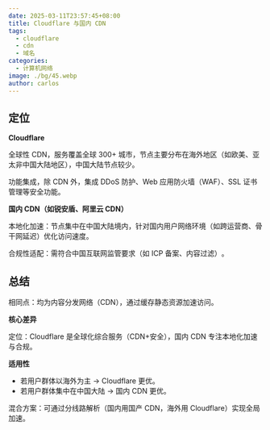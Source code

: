 ```yaml
---
date: 2025-03-11T23:57:45+08:00
title: Cloudflare 与国内 CDN
tags:
  - cloudflare
  - cdn
  - 域名
categories:
  - 计算机网络
image: ./bg/45.webp
author: carlos
---
```


## 定位

**Cloudflare‌** 

全球性 CDN‌，服务覆盖全球 300+ 城市，节点主要分布在海外地区（如欧美、亚太非中国大陆地区），中国大陆节点较少‌。

功能集成‌，除 CDN 外，集成 DDoS 防护、Web 应用防火墙（WAF）、SSL 证书管理等安全功能‌。

**国内 CDN‌（如锐安盾、阿里云 CDN）**

本地化加速‌：节点集中在中国大陆境内，针对国内用户网络环境（如跨运营商、骨干网延迟）优化访问速度‌。

合规性适配‌：需符合中国互联网监管要求（如 ICP 备案、内容过滤）‌。

## 总结

相同点‌：均为内容分发网络（CDN），通过缓存静态资源加速访问‌。

**核心差异**

定位‌：Cloudflare 是全球化综合服务（CDN+安全），国内 CDN 专注本地化加速与合规‌。

**适用性‌**

- 若用户群体以海外为主 → ‌Cloudflare 更优‌‌。
- 若用户群体集中在中国大陆 → ‌国内 CDN 更优‌‌。

混合方案‌：可通过分线路解析（国内用国产 CDN，海外用 Cloudflare）实现全局加速‌。